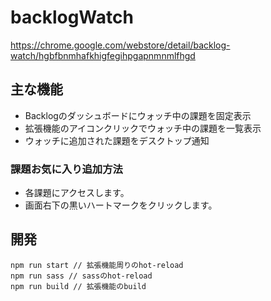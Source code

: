 # backlogWatch
https://chrome.google.com/webstore/detail/backlog-watch/hgbfbnmhafkhigfegihpgapnmnmlfhgd

## 主な機能
- Backlogのダッシュボードにウォッチ中の課題を固定表示
- 拡張機能のアイコンクリックでウォッチ中の課題を一覧表示
- ウォッチに追加された課題をデスクトップ通知

### 課題お気に入り追加方法
- 各課題にアクセスします。
- 画面右下の黒いハートマークをクリックします。

## 開発

```
npm run start // 拡張機能周りのhot-reload
npm run sass // sassのhot-reload
npm run build // 拡張機能のbuild
```
